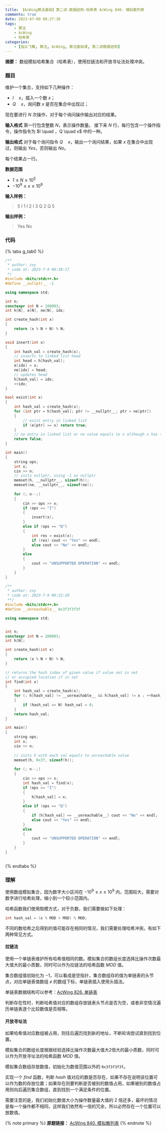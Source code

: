 ```yaml
---
title: 【AcWing算法基础】第二讲-数据结构-哈希表 AcWing 840. 模拟散列表
comments: true
date: 2023-07-09 00:27:30
tags:
    - 算法
    - AcWing 
    - 哈希表
categories:
    - [指尖飞舞, 算法, AcWing, 算法基础课, 第二讲数据结构]
---
```

__摘要：__
数组模拟哈希集合（哈希表），使用拉链法和开放寻址法处理冲突。
<!-- more -->

### 题目
维护一个集合，支持如下几种操作：

+ $I \quad x$，插入一个数 $x$；
+ $Q \quad x$，询问数 $x$ 是否在集合中出现过；

现在要进行 $N$ 次操作，对于每个询问操作输出对应的结果。

__输入格式__
第一行包含整数 $N$，表示操作数量。
接下来 $N$ 行，每行包含一个操作指令，操作指令为 $I \quad $，$Q \quad x$ 中的一种。

__输出格式__
对于每个询问指令 $Q \quad x$，输出一个询问结果，如果 $x$ 在集合中出现过，则输出 $Yes$，否则输出 $No$。

每个结果占一行。

__数据范围__
+ $1≤N≤10^5$
+ $−10^9≤x≤10^9$

__输入样例：__
> 5
> I 1
> I 2
> I 3
> Q 2
> Q 5

__输出样例：__
> Yes
> No

### 代码

{% tabs g_tab0 %}
<!-- tab C++/拉链法 -->
```c++
/**
 * author: zxy
 * code at: 2023-7-9 00:38:17
 */
#include <bits/stdc++.h>
#define __nullptr__ -1

using namespace std;

int n;
constexpr int N = 100003;
int h[N], e[N], ne[N], idx;

int create_hash(int x)
{
    return (x % N + N) % N;
}

void insert(int x)
{
    int hash_val = create_hash(x);
    // inserts to linked list head
    int head = h[hash_val];
    e[idx] = x;
    ne[idx] = head;
    // updates head
    h[hash_val] = idx;
    ++idx;
}

bool exist(int x)
{
    int hash_val = create_hash(x);
    for (int ptr = h[hash_val]; ptr != __nullptr__; ptr = ne[ptr])
    {
        // exist entry in linked list
        if (e[ptr] == x) return true;
    }
    // no entry in linked list or no value equals to x although x has the same hash val with each entry in linked list
    return false;
}

int main()
{
    string ops;
    int x;
    cin >> n;
    // inits nullptr, using -1 as nullptr
    memset(h, __nullptr__, sizeof(h));
    memset(ne, __nullptr__, sizeof(ne));
    
    for (; n--;) 
    {
        cin >> ops >> x;
        if (ops == "I") 
        {
            insert(x);
        }
        else if (ops == "Q")
        {
            int res = exist(x);
            if (res) cout << "Yes" << endl;
            else cout << "No" << endl;
        }
        else 
        {
            cout << "UNSUPPORTED OPERATION" << endl;
        }
    }
}
```
<!-- endtab -->

<!-- tab C++/开放寻址法 -->
```c++
/**
 * author: zxy
 * code at: 2023-7-9 00:22:20
 **/
#include <bits/stdc++.h>
#define __unreachable__ 0x3f3f3f3f

using namespace std;


int n;
constexpr int N = 200003;
int h[N];

int create_hash(int x)
{
    return (x % N + N) % N;
}

// returns the hash index of given value if value not in set
// or occupied location if in set
int find(int x)
{
    int hash_val = create_hash(x);
    for (; h[hash_val] != __unreachable__ && h[hash_val] != x ; ++hash_val)
    {
        if (hash_val == N) hash_val = 0;
    }
    return hash_val;
}

int main()
{
    string ops;
    int x;
    cin >> n;
    
    // inits h with each val equals to unreachable value
    memset(h, 0x3f, sizeof(h));
    
    for (; n--;)
    {
        cin >> ops >> x;
        int hash_val = find(x);
        if (ops == "I")
        {
            h[hash_val] = x;
        }
        else if (ops == "Q")
        {
            if (h[hash_val] == __unreachable__) cout << "No" << endl;
            else cout << "Yes" << endl;
        }
        else 
        {
            cout << "UNSUPPORTED OPERATION" << endl;
        }
    }
}
```
<!-- endtab -->

<!-- tab Java -->
```java

```
<!-- endtab -->
{% endtabs %}

### 理解
使用数组模拟集合，因为数字大小区间在 $−10^9≤x≤10^9$ 内，范围较大，需要对数字进行哈希处理，缩小到一个较小范围内。

哈希函数我们使用取模方式，对于负数，我们需要做如下处理：
```c++
int hash_val = (x % MOD + MOD) % MOD;
```
不同的数哈希之后得到的值可能存在相同的情况，我们需要处理哈希冲突。有如下两种常见方式。

#### 拉链法
使用一个单链表维护所有哈希值相同的数。模拟集合的数组长度选择比操作次数最大值大的最小质数，同时可以作为拉链法的哈希函数 $MOD$ 值。

集合数组值初始化为 $-1$，可以看成是空指针，集合数组存的值为单链表的头节点，对应单链表值数组 $e$ 的数组下标，单链表插入使用头插法。

单链表数据结构可以参考：[AcWing 826. 单链表](https://ntifs.com/2020/11/12/【AcWing算法基础】第二讲-数据结构-单链表-AcWing-826-单链表/)

判断存在性时，判断哈希值对应的数组存放链表头节点是否为空，或者非空情况遍历单链表逐个比较数值是否相等。

#### 开放寻址法
如果哈希值对应数组被占用，则往后遍历找到新的地址，不断轮询尝试直到找到位置。

模拟集合的数组长度根据经验选择比操作次数最大值大2倍大的最小质数，同时可以作为开放寻址法的哈希函数 $MOD$ 值。

模拟集合数组存放数值，初始化为数值范围以外的 `0x3f3f3f3f`。

实现一个 $find$ 函数，判断 $hash$ 值对应的数是否存在，如果不存在说明该位置可以作为数的存放位置；如果存在则要判断是否被别的数值占用，如果被别的数值占用则向后遍历集合数组，直到找到一个满足条件的位置。

需要注意的是，我们初始化数值大小为操作数量最大值的 $2$ 倍还多，最坏的情况是每一个操作都不相同，这样我们依然有一倍的冗余，所以必然存在一个位置可以放数值。

{% note primary %}
__原题链接：__ [AcWing 840. 模拟散列表](https://www.acwing.com/problem/content/description/842/)
{% endnote %}